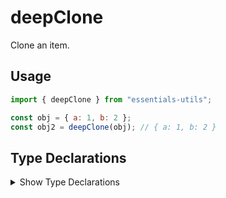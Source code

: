 # deepClone

Clone an item.

## Usage

```js
import { deepClone } from "essentials-utils";

const obj = { a: 1, b: 2 };
const obj2 = deepClone(obj); // { a: 1, b: 2 }
```

## Type Declarations

<details>
  <summary class="italic cursor-pointer">Show Type Declarations</summary>

```ts
export declare function deepClone<TItem = unknown>(item: TItem): TItem;
```
</details>
